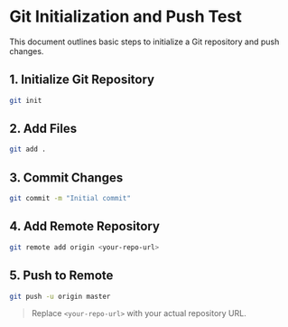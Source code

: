 # Git Initialization and Push Test

This document outlines basic steps to initialize a Git repository and push changes.

## 1. Initialize Git Repository

```bash
git init
```

## 2. Add Files

```bash
git add .
```

## 3. Commit Changes

```bash
git commit -m "Initial commit"
```

## 4. Add Remote Repository

```bash
git remote add origin <your-repo-url>
```

## 5. Push to Remote

```bash
git push -u origin master
```

> Replace `<your-repo-url>` with your actual repository URL.